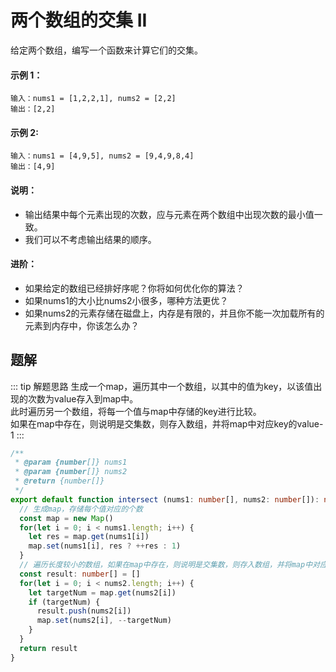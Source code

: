 # 两个数组的交集 II

给定两个数组，编写一个函数来计算它们的交集。

#### 示例 1：
```
输入：nums1 = [1,2,2,1], nums2 = [2,2]
输出：[2,2]
```

#### 示例 2:
```
输入：nums1 = [4,9,5], nums2 = [9,4,9,8,4]
输出：[4,9]
```

#### 说明：

- 输出结果中每个元素出现的次数，应与元素在两个数组中出现次数的最小值一致。
- 我们可以不考虑输出结果的顺序。

#### 进阶：
- 如果给定的数组已经排好序呢？你将如何优化你的算法？
- 如果nums1的大小比nums2小很多，哪种方法更优？
- 如果nums2的元素存储在磁盘上，内存是有限的，并且你不能一次加载所有的元素到内存中，你该怎么办？

## 题解
::: tip 解题思路
生成一个map，遍历其中一个数组，以其中的值为key，以该值出现的次数为value存入到map中。<br>
此时遍历另一个数组，将每一个值与map中存储的key进行比较。<br>
如果在map中存在，则说明是交集数，则存入数组，并将map中对应key的value-1
:::

```ts
/**
 * @param {number[]} nums1
 * @param {number[]} nums2
 * @return {number[]}
 */
export default function intersect (nums1: number[], nums2: number[]): number[] {
  // 生成map，存储每个值对应的个数
  const map = new Map()
  for(let i = 0; i < nums1.length; i++) {
    let res = map.get(nums1[i])
    map.set(nums1[i], res ? ++res : 1)
  }
  // 遍历长度较小的数组，如果在map中存在，则说明是交集数，则存入数组，并将map中对应值的数量-1
  const result: number[] = []
  for(let i = 0; i < nums2.length; i++) {
    let targetNum = map.get(nums2[i])
    if (targetNum) {
      result.push(nums2[i])
      map.set(nums2[i], --targetNum)
    }
  }
  return result
}
```

